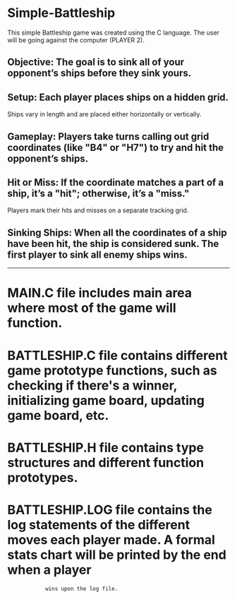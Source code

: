 # Simple-Battleship

This simple Battleship game was created using the C language. The user will be going against the computer (PLAYER 2). 
## Objective: The goal is to sink all of your opponent’s ships before they sink yours.
## Setup: Each player places ships on a hidden grid. 
  Ships vary in length and are placed either horizontally or vertically.
## Gameplay: Players take turns calling out grid coordinates (like "B4" or "H7") to try and hit the opponent’s ships.
## Hit or Miss: If the coordinate matches a part of a ship, it’s a "hit"; otherwise, it’s a "miss." 
  Players mark their hits and misses on a separate tracking grid.
## Sinking Ships: When all the coordinates of a ship have been hit, the ship is considered sunk. The first player to sink all enemy ships wins.

-------------------------------------------------------------------------------------------------------------------------------------------------------------

# MAIN.C file includes main area where most of the game will function.
# BATTLESHIP.C file contains different game prototype functions, such as checking if there's a winner, initializing game board, updating game board, etc.
# BATTLESHIP.H file contains type structures and different function prototypes.
# BATTLESHIP.LOG file contains the log statements of the different moves each player made. A formal stats chart will be printed by the end when a player
                wins upon the log file.
